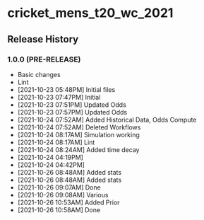 # cricket_mens_t20_wc_2021

## Release History

### 1.0.0 (PRE-RELEASE)
  * Basic changes
  * Lint
  *  [2021-10-23 05:48PM] Initial files
  *  [2021-10-23 07:47PM] Initial
  *  [2021-10-23 07:51PM] Updated Odds
  *  [2021-10-23 07:57PM] Updated Odds
  *  [2021-10-24 07:52AM] Added Historical Data, Odds Compute
  *  [2021-10-24 07:52AM] Deleted Workflows
  *  [2021-10-24 08:17AM] Simulation working
  *  [2021-10-24 08:17AM] Lint
  *  [2021-10-24 08:24AM] Added time decay
  *  [2021-10-24 04:19PM] 
  *  [2021-10-24 04:42PM] 
  *  [2021-10-26 08:48AM] Added stats
  *  [2021-10-26 08:48AM] Added stats
  *  [2021-10-26 09:07AM] Done
  *  [2021-10-26 09:08AM] Various
  *  [2021-10-26 10:53AM] Added Prior
  *  [2021-10-26 10:58AM] Done
